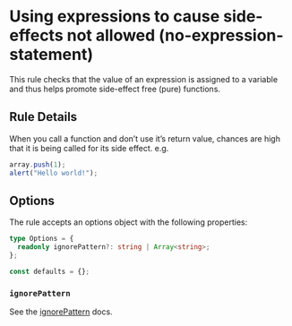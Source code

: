 # Using expressions to cause side-effects not allowed (no-expression-statement)

This rule checks that the value of an expression is assigned to a variable and thus helps promote side-effect free (pure) functions.

## Rule Details

When you call a function and don’t use it’s return value, chances are high that it is being called for its side effect. e.g.

```typescript
array.push(1);
alert("Hello world!");
```

## Options

The rule accepts an options object with the following properties:

```typescript
type Options = {
  readonly ignorePattern?: string | Array<string>;
};

const defaults = {};
```

### `ignorePattern`

See the [ignorePattern](./options/ignore-pattern.md) docs.
